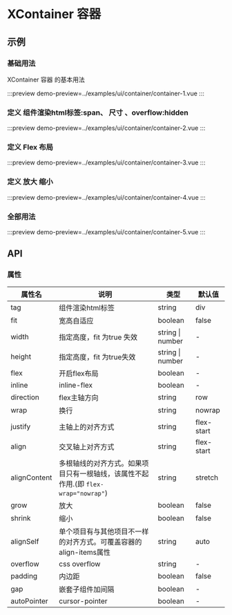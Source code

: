 # XContainer 容器

## 示例

### 基础用法

XContainer 容器 的基本用法

:::preview
demo-preview=../examples/ui/container/container-1.vue
:::

### 定义 组件渲染html标签:span、 尺寸 、overflow:hidden

:::preview
demo-preview=../examples/ui/container/container-2.vue
:::

### 定义 Flex 布局

:::preview
demo-preview=../examples/ui/container/container-3.vue
:::

### 定义 放大 缩小

:::preview
demo-preview=../examples/ui/container/container-4.vue
:::

### 全部用法

:::preview
demo-preview=../examples/ui/container/container-5.vue
:::

## API

### 属性

| 属性名       | 说明                                                                               | 类型             | 默认值     |
| ------------ | ---------------------------------------------------------------------------------- | ---------------- | ---------- |
| tag          | 组件渲染html标签                                                                   | string           | div        |
| fit          | 宽高自适应                                                                         | boolean          | false      |
| width        | 指定高度，fit 为true 失效                                                          | string \| number | -          |
| height       | 指定高度，fit 为true失效                                                           | string \| number | -          |
| flex         | 开启flex布局                                                                       | boolean          | -          |
| inline       | inline-flex                                                                        | boolean          | -          |
| direction    | flex主轴方向                                                                       | string           | row        |
| wrap         | 换行                                                                               | string           | nowrap     |
| justify      | 主轴上的对齐方式                                                                   | string           | flex-start |
| align        | 交叉轴上对齐方式                                                                   | string           | flex-start |
| alignContent | 多根轴线的对齐方式。如果项目只有一根轴线，该属性不起作用.(即 `flex-wrap="nowrap"`) | string           | stretch    |
| grow         | 放大                                                                               | boolean          | false      |
| shrink       | 缩小                                                                               | boolean          | false      |
| alignSelf    | 单个项目有与其他项目不一样的对齐方式。可覆盖容器的align-items属性                  | string           | auto       |
| overflow     | css overflow                                                                       | string           | -          |
| padding      | 内边距                                                                             | boolean          | false      |
| gap          | 嵌套子组件加间隔                                                                   | boolean          | -          |
| autoPointer  | cursor-pointer                                                                     | boolean          | -          |
